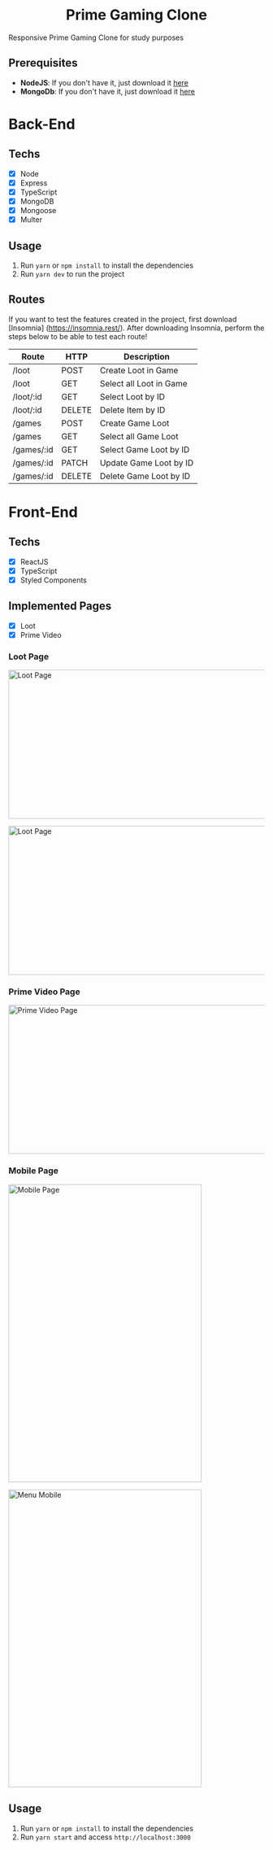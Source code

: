 <h1 align="center">Prime Gaming Clone</h1>

Responsive Prime Gaming Clone for study purposes

## Prerequisites

- **NodeJS**: If you don't have it, just download it [here](https://nodejs.org/en/download/)
- **MongoDb**: If you don't have it, just download it [here](https://www.mongodb.com/try/download/compass)

# Back-End

## Techs

- [x] Node
- [x] Express
- [x] TypeScript
- [x] MongoDB
- [x] Mongoose
- [x] Multer

## Usage

1. Run `yarn` or `npm install` to install the dependencies
2. Run `yarn dev` to run the project

## Routes

If you want to test the features created in the project, first download [Insomnia] (https://insomnia.rest/).
After downloading Insomnia, perform the steps below to
be able to test each route!

| Route      | HTTP   | Description             |
| ---------- | ------ | ----------------------- |
| /loot      | POST   | Create Loot in Game     |
| /loot      | GET    | Select all Loot in Game |
| /loot/:id  | GET    | Select Loot by ID       |
| /loot/:id  | DELETE | Delete Item by ID       |
| /games     | POST   | Create Game Loot        |
| /games     | GET    | Select all Game Loot    |
| /games/:id | GET    | Select Game Loot by ID  |
| /games/:id | PATCH  | Update Game Loot by ID  |
| /games/:id | DELETE | Delete Game Loot by ID  |

# Front-End

## Techs

- [x] ReactJS
- [x] TypeScript
- [x] Styled Components

## Implemented Pages

- [x] Loot
- [x] Prime Video

### Loot Page

<p>
  <img width='520' height='293' src="https://i.postimg.cc/d1B04C09/main.png" alt='Loot Page' />
</p>

<p>
  <img width='520' height='293' src="https://i.postimg.cc/Wz2bqwMv/main-2.png" alt='Loot Page' />
</p>

### Prime Video Page

<p>
  <img width='520' height='293' src="https://i.postimg.cc/J0P7NHqB/prime-video.png" alt='Prime Video Page' />
</p>

### Mobile Page

<p>
  <img width='380' height='586' src="https://i.postimg.cc/MpCXTx41/main-mobile.png" alt='Mobile Page' />
</p>

<p>
  <img width='380' height='586' src="https://i.postimg.cc/bNvZVmkS/menu-mobile.png" alt='Menu Mobile' />
</p>

## Usage

1. Run `yarn` or `npm install` to install the dependencies
2. Run `yarn start` and access `http://localhost:3000`
